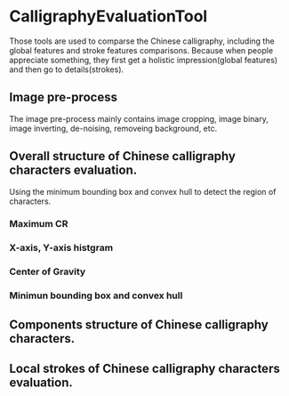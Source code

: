 # CalligraphyEvaluationTool

Those tools are used to comparse the Chinese calligraphy, including the 
global features and stroke features comparisons. Because when people
 appreciate something, they first get a holistic impression(global 
 features) and then go to details(strokes).

## Image pre-process

The image pre-process mainly contains image cropping, image binary, image 
inverting, de-noising, removeing background, etc. 

## Overall structure of Chinese calligraphy characters evaluation. 

Using the minimum bounding box and convex hull to detect the region of characters.

### Maximum CR 

### X-axis, Y-axis histgram

### Center of Gravity

### Minimun bounding box and convex hull


## Components structure of Chinese calligraphy characters.


## Local strokes of Chinese calligraphy characters evaluation.